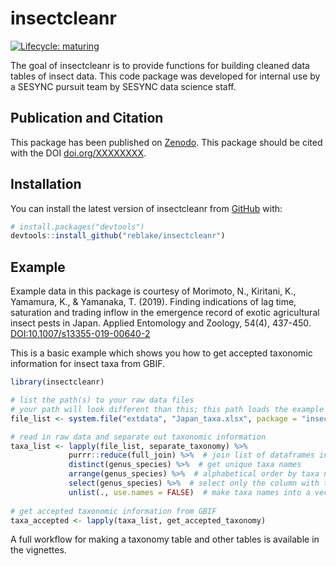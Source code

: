 
<!-- README.md is generated from README.Rmd. Please edit that file -->

# insectcleanr

<!-- badges: start -->

[![Lifecycle:
maturing](https://img.shields.io/badge/lifecycle-maturing-blue.svg)](https://www.tidyverse.org/lifecycle/#maturing)
<!-- badges: end -->

The goal of insectcleanr is to provide functions for building cleaned
data tables of insect data. This code package was developed for internal
use by a SESYNC pursuit team by SESYNC data science staff.

## Publication and Citation

This package has been published on [Zenodo](). This package should be
cited with the DOI [doi.org/XXXXXXXX](doi.org/XXXXXXXX).

## Installation

You can install the latest version of insectcleanr from
[GitHub](https://github.com/reblake/insectcleanr) with:

``` r
# install.packages("devtools")
devtools::install_github("reblake/insectcleanr")
```

## Example

Example data in this package is courtesy of Morimoto, N., Kiritani, K.,
Yamamura, K., & Yamanaka, T. (2019). Finding indications of lag time,
saturation and trading inflow in the emergence record of exotic
agricultural insect pests in Japan. Applied Entomology and Zoology,
54(4), 437-450.
[DOI:10.1007/s13355-019-00640-2](https://doi.org/10.1007/s13355-019-00640-2)

This is a basic example which shows you how to get accepted taxonomic
information for insect taxa from GBIF.

``` r
library(insectcleanr)

# list the path(s) to your raw data files
# your path will look different than this; this path loads the example data included in this package
file_list <- system.file("extdata", "Japan_taxa.xlsx", package = "insectcleanr", mustWork = TRUE)

# read in raw data and separate out taxonomic information
taxa_list <- lapply(file_list, separate_taxonomy) %>%
             purrr::reduce(full_join) %>%  # join list of dataframes into one dataframe
             distinct(genus_species) %>%  # get unique taxa names
             arrange(genus_species) %>%  # alphabetical order by taxa name
             select(genus_species) %>%  # select only the column with taxa names
             unlist(., use.names = FALSE)  # make taxa names into a vector
              
# get accepted taxonomic information from GBIF
taxa_accepted <- lapply(taxa_list, get_accepted_taxonomy)
```

A full workflow for making a taxonomy table and other tables is
available in the vignettes.
